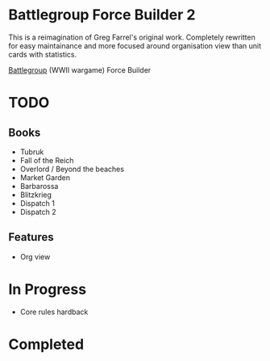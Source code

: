 # Battlegroup Force Builder 2
This is a reimagination of Greg Farrel's original work. Completely rewritten for easy maintainance and more focused around organisation view than unit cards with statistics.

[Battlegroup](http://theplasticsoldiercompany.co.uk/index.php?main_page=index&cPath=70) (WWII wargame) Force Builder

# TODO
## Books
* Tubruk
* Fall of the Reich
* Overlord / Beyond the beaches
* Market Garden
* Barbarossa
* Blitzkrieg
* Dispatch 1
* Dispatch 2
## Features
* Org view

# In Progress
* Core rules hardback

# Completed
